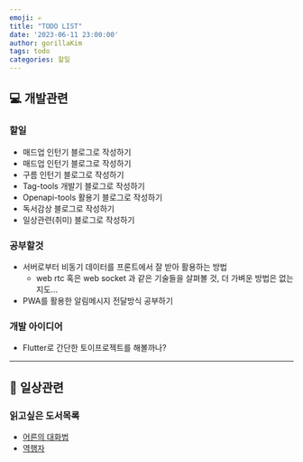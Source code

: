 ```yaml
---
emoji: ✍️
title: "TODO LIST"
date: '2023-06-11 23:00:00'
author: gorillaKim
tags: todo
categories: 할일
---
```


## 💻 개발관련

### 할일
* 매드업 인턴기 블로그로 작성하기
* 매드업 인턴기 블로그로 작성하기
* 구름 인턴기 블로그로 작성하기
* Tag-tools 개발기 블로그로 작성하기
* Openapi-tools 활용기 블로그로 작성하기
* 독서감상 블로그로 작성하기
* 일상관련(취미) 블로그로 작성하기

### 공부할것
* 서버로부터 비동기 데이터를 프론트에서 잘 받아 활용하는 방법
  * web rtc 혹은 web socket 과 같은 기술들을 살펴볼 것, 더 가벼운 방법은 없는지도...
* PWA를 활용한 알림메시지 전달방식 공부하기


### 개발 아이디어
* Flutter로 간단한 토이프로젝트를 해볼까나?

---

## 🏃 ‍일상관련

### 읽고싶은 도서목록
* [어른의 대화법](https://www.yes24.com/Product/Goods/105789071)
* [역행자](https://www.yes24.com/Product/Goods/119120517)


```toc

```
